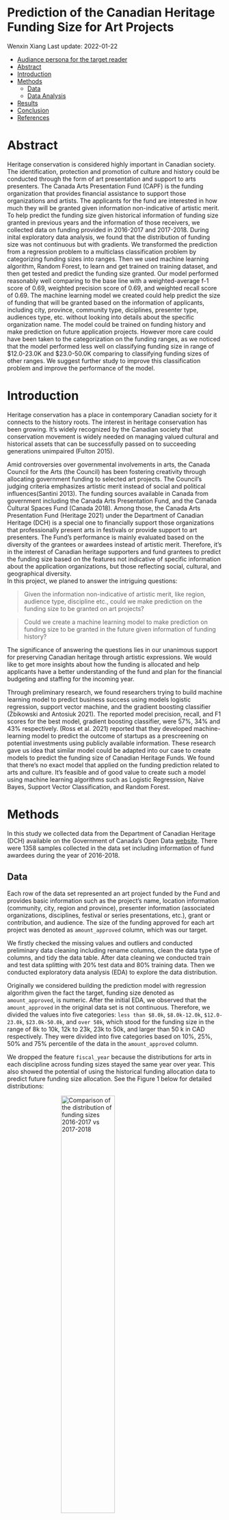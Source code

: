 Prediction of the Canadian Heritage Funding Size for Art Projects
================
Wenxin Xiang
Last update: 2022-01-22

-   [Audiance persona for the target
    reader](#audiance-persona-for-the-target-reader)
-   [Abstract](#abstract)
-   [Introduction](#introduction)
-   [Methods](#methods)
    -   [Data](#data)
    -   [Data Analysis](#data-analysis)
-   [Results](#results)
-   [Conclusion](#conclusion)
-   [References](#references)

# Abstract

Heritage conservation is considered highly important in Canadian
society. The identification, protection and promotion of culture and
history could be conducted through the form of art presentation and
support to arts presenters. The Canada Arts Presentation Fund (CAPF) is
the funding organization that provides financial assistance to support
those organizations and artists. The applicants for the fund are
interested in how much they will be granted given information
non-indicative of artistic merit. To help predict the funding size given
historical information of funding size granted in previous years and the
information of those receivers, we collected data on funding provided in
2016-2017 and 2017-2018. During inital exploratory data analysis, we
found that the distribution of funding size was not continuous but with
gradients. We transformed the prediction from a regression problem to a
multiclass classification problem by categorizing funding sizes into
ranges. Then we used machine learning algorithm, Random Forest, to learn
and get trained on training dataset, and then get tested and predict the
funding size granted. Our model performed reasonably well comparing to
the base line with a weighted-average f-1 score of 0.69, weighted
precision score of 0.69, and weighted recall score of 0.69. The machine
learning model we created could help predict the size of funding that
will be granted based on the information of applicants, including city,
province, community type, diciplines, presenter type, audiences type,
etc. without looking into details about the specific organization name.
The model could be trained on funding history and make prediction on
future application projects. However more care could have been taken to
the categorization on the funding ranges, as we noticed that the model
performed less well on classifying funding size in range of $12.0-23.0K
and $23.0-50.0K comparing to classifying funding sizes of other ranges.
We suggest further study to improve this classification problem and
improve the performance of the model.

# Introduction

Heritage conservation has a place in contemporary Canadian society for
it connects to the history roots. The interest in heritage conservation
has been growing. It’s widely recognized by the Canadian society that
conservation movement is widely needed on managing valued cultural and
historical assets that can be successfully passed on to succeeding
generations unimpaired (Fulton 2015).

Amid controversies over governmental involvements in arts, the Canada
Council for the Arts (the Council) has been fostering creativity through
allocating government funding to selected art projects. The Council’s
judging criteria emphasizes artistic merit instead of social and
political influences(Santini 2013). The funding sources available in
Canada from government including the Canada Arts Presentation Fund, and
the Canada Cultural Spaces Fund (Canada 2018). Among those, the Canada
Arts Presentation Fund (Heritage 2021) under the Department of Canadian
Heritage (DCH) is a special one to financially support those
organizations that professionally present arts in festivals or provide
support to art presenters. The Fund’s performance is mainly evaluated
based on the diversity of the grantees or awardees instead of artistic
merit. Therefore, it’s in the interest of Canadian heritage supporters
and fund grantees to predict the funding size based on the features not
indicative of specific information about the application organizations,
but those reflecting social, cultural, and geographical diversity.  
In this project, we planed to answer the intriguing questions:

> Given the information non-indicative of artistic merit, like region,
> audience type, discipline etc., could we make prediction on the
> funding size to be granted on art projects?

> Could we create a machine learning model to make prediction on funding
> size to be granted in the future given information of funding history?

The significance of answering the questions lies in our unanimous
support for preserving Canadian heritage through artistic expressions.
We would like to get more insights about how the funding is allocated
and help applicants have a better understanding of the fund and plan for
the financial budgeting and staffing for the incoming year.

Through preliminary research, we found researchers trying to build
machine learning model to predict business success using models logistic
regression, support vector machine, and the gradient boosting classifier
(Żbikowski and Antosiuk 2021). The reported model precision, recall, and
F1 scores for the best model, gradient boosting classifier, were 57%,
34% and 43% respectively. (Ross et al. 2021) reported that they
developed machine-learning model to predict the outcome of startups as a
prescreening on potential investments using publicly available
information. These research gave us idea that similar model could be
adapted into our case to create models to predict the funding size of
Canadian Heritage Funds. We found that there’s no exact model that
applied on the funding prediction related to arts and culture. It’s
feasible and of good value to create such a model using machine learning
algorithms such as Logistic Regression, Naive Bayes, Support Vector
Classification, and Random Forest.

# Methods

In this study we collected data from the Department of Canadian Heritage
(DCH) available on the Government of Canada’s Open Data
[website](https://open.canada.ca/data/en/dataset/92984c11-6fd4-40c4-b23c-e8832e1f4cd5).
There were 1358 samples collected in the data set including information
of fund awardees during the year of 2016-2018.

## Data

Each row of the data set represented an art project funded by the Fund
and provides basic information such as the project’s name, location
information (community, city, region and province), presenter
information (associated organizations, disciplines, festival or series
presentations, etc.), grant or contribution, and audience. The size of
the funding approved for each art project was denoted as
`amount_approved` column, which was our target.

We firstly checked the missing values and outliers and conducted
preliminary data cleaning including rename columns, clean the data type
of columns, and tidy the data table. After data cleaning we conducted
train and test data splitting with 20% test data and 80% training data.
Then we conducted exploratory data analysis (EDA) to explore the data
distribution.

Originally we considered building the prediction model with regression
algorithm given the fact the target, funding size denoted as
`amount_approved`, is numeric. After the initial EDA, we observed that
the `amount_approved` in the original data set is not continuous.
Therefore, we divided the values into five categories:
`less than $8.0k`, `$8.0k-12.0k`, `$12.0-23.0k`, `$23.0k-50.0k`, and
`over 50k`, which stood for the funding size in the range of 8k to 10k,
12k to 23k, 23k to 50k, and larger than 50 k in CAD respectively. They
were divided into five categories based on 10%, 25%, 50% and 75%
percentile of the data in the `amount_approved` column.

We dropped the feature `fiscal_year` because the distributions for arts
in each discipline across funding sizes stayed the same year over year.
This also showed the potential of using the historical funding
allocation data to predict future funding size allocation. See the
Figure 1 below for detailed distributions:

<img src="results/funding_year_discipline_plot.png" title="Comparison of the distribution of funding sizes 2016-2017 vs 2017-2018" alt="Comparison of the distribution of funding sizes 2016-2017 vs 2017-2018" width="50%"  style="display: block; margin: auto;" />
We dropped feature `region` from the original data for the repetitive
representation of the feature already described in another feature
`province`. We also dropped `organization_name` because there were many
unique organization names. They were not meaningful in terms of building
a model aimd at prediction on deployment data. We would like to build a
model that can learn information more generic, and more applicable on
wide variety of organizations. The features `disciplines_other` and
`Audiences_none` were dropped because the features were not informative.

We explored the distribution of the target, the funding size approved.
According to Table 1, we have observed some class imbalance but it was
not too concerning given the imbalance was moderate and we had 5
classes.

<table class="table" style="margin-left: auto; margin-right: auto;">
<caption>
Count of each funding size. Observed class imbalance
</caption>
<thead>
<tr>
<th style="text-align:left;">
Funding Size
</th>
<th style="text-align:right;">
Count
</th>
</tr>
</thead>
<tbody>
<tr>
<td style="text-align:left;">
$12.0-23.0K
</td>
<td style="text-align:right;">
266
</td>
</tr>
<tr>
<td style="text-align:left;">
$23.0-50.0K
</td>
<td style="text-align:right;">
288
</td>
</tr>
<tr>
<td style="text-align:left;">
$8.0-12.0K
</td>
<td style="text-align:right;">
161
</td>
</tr>
<tr>
<td style="text-align:left;">
less than $8.0K
</td>
<td style="text-align:right;">
121
</td>
</tr>
<tr>
<td style="text-align:left;">
over $50.0K
</td>
<td style="text-align:right;">
250
</td>
</tr>
</tbody>
</table>

To further confirm the features included in our model were meaningful we
conducted EDA on Count of each category by received funding amount. See
the figure 2 blow:

<img src="results/funding_features_plot.png" title="Comparison of the distribution of funding sizes in different features" alt="Comparison of the distribution of funding sizes in different features" width="80%"  style="display: block; margin: auto;" />
We can find from the figure that the `province`, `community_type`,
`grant_type`, `presenter_type`, `project_sub_type`, `project_type`,
`disciplines`, and `audiences` included as features in our model all
showed influence on the distribution of the funding size. Other than
`fiscal_year`, `region`, `disciplines_other`, and “`organization_name`,
all features in the original data set were used to fit the models.

## Data Analysis

Initially, four algorithms, Logistics regression, Naive Bayes, Support
Vector Classification (SVC) and Random Forest were used to build
multi-class classification model to classify the size of the funding.
The dummy Classifier was used to plot the baseline of the prediction
model.

The Python programming languages (Van Rossum and Drake 2009) and the
following Python packages were used to perform the analysis: numpy
(Harris et al. 2020), pandas (McKinney et al. 2010), scikitlearn
(Pedregosa et al. 2011). The code used to perform the analysis and
create this report can be found here:
<https://github.com/UBC-MDS/canadian_heritage_funding>.

The features were preprocessed using data pipelines. The `project_name`
was processed as text data and passed through `CountVectorizer`. The
`community_type` was treated as ordinal feature, and all other features
included were treated as categorical features.

We used weighted f1 score, weighted recall score and weighted precision
score as scoring metrics to evaluate model performance and conducted
model selection. The higher were those scores, the better the model
performed. The table below showed model performance. The Random Forest
model presented highest f1, recall and precision scores.

<table class="table table" style="margin-left: auto; margin-right: auto; margin-left: auto; margin-right: auto;">
<caption>
Performance comparison of all models. Random Forest performs the best.
</caption>
<thead>
<tr>
<th style="text-align:left;">
</th>
<th style="text-align:right;">
Dummy Classifier
</th>
<th style="text-align:right;">
Logistic Regression
</th>
<th style="text-align:right;">
Multinomial Naive Bayes
</th>
<th style="text-align:right;">
SVC
</th>
<th style="text-align:right;">
Random Forest
</th>
</tr>
</thead>
<tbody>
<tr>
<td style="text-align:left;">
test_f1_weighted
</td>
<td style="text-align:right;">
0.11
</td>
<td style="text-align:right;">
0.57
</td>
<td style="text-align:right;">
0.44
</td>
<td style="text-align:right;">
0.52
</td>
<td style="text-align:right;">
0.63
</td>
</tr>
<tr>
<td style="text-align:left;">
test_recall_weighted
</td>
<td style="text-align:right;">
0.27
</td>
<td style="text-align:right;">
0.57
</td>
<td style="text-align:right;">
0.45
</td>
<td style="text-align:right;">
0.52
</td>
<td style="text-align:right;">
0.63
</td>
</tr>
<tr>
<td style="text-align:left;">
test_precision_weighted
</td>
<td style="text-align:right;">
0.07
</td>
<td style="text-align:right;">
0.58
</td>
<td style="text-align:right;">
0.47
</td>
<td style="text-align:right;">
0.53
</td>
<td style="text-align:right;">
0.64
</td>
</tr>
</tbody>
</table>

After selecting the optimal model, we conducted hyperparameter
optimization to further improve model performance with random search
cross validation (5 folds cross validation). The hyperparameter that
made model approaching the best cross validation weighted f1 score were
`max_features=800` for `CountVectorizer()`, `max_features='auto'`,
`max_depth=30`, and `class_weight='balance'` for
`RandomForestClassifier()`.

# Results

We tested the prediction model on the test data to evaluate the model
generalization performance. The table below showed the precision,
recall, f1 and accuracy scores on different classes. The model performed
reasonably well comparing with other model tested in this study and
baseline.

Overall, the weighted average recall score was 0.69, the weighted
average precision score was 0.69, the weighted f1 score was 0.69, and
the model accuracy was 0.69. The
$Precision = \\frac{True Positive}{True Positive + False Positive}$, and
the $Recall = \\frac{True Positive}{True Positive + False Negative}$,
$F1 = 2 \\times \\frac{Precision \\times Recall}{Precision + Recall}$.
The precision score is a measurement of the cost of False Positive while
recall score is a measure of the cost False Negative. From the result of
our model, we can see that the recall scores and precision scores were
very close, which meant that we got a good balance of precision and
recall. The accuracy score showed that the model could predict with 69%
correct funding size based on the information of project name, location
of project, disciplines, audiences type etc. provided.

Further, we observed that the model was better at classifying funding
size in the range of `less than $8.0k`, `$8.0K-$12.0K` and `over $50K`.
This may be caused by the class imbalance because we have more funding
sizes in range of `$12.0-23.0K` and `$23.0-50.0K`. We might be able to
improve the model by adjusting the target classes to make the
distribution more balanced. We might also want to look further into
other classifiers such as k-Nearest Neighbors to see if the scores will
be improved.

<table class="table" style="margin-left: auto; margin-right: auto;">
<caption>
Test scores for the best model
</caption>
<thead>
<tr>
<th style="text-align:left;">
</th>
<th style="text-align:right;">
precision
</th>
<th style="text-align:right;">
recall
</th>
<th style="text-align:right;">
f1-score
</th>
</tr>
</thead>
<tbody>
<tr>
<td style="text-align:left;">
$12.0-23.0K
</td>
<td style="text-align:right;">
0.61
</td>
<td style="text-align:right;">
0.60
</td>
<td style="text-align:right;">
0.60
</td>
</tr>
<tr>
<td style="text-align:left;">
$23.0-50.0K
</td>
<td style="text-align:right;">
0.58
</td>
<td style="text-align:right;">
0.63
</td>
<td style="text-align:right;">
0.61
</td>
</tr>
<tr>
<td style="text-align:left;">
$8.0-12.0K
</td>
<td style="text-align:right;">
0.74
</td>
<td style="text-align:right;">
0.68
</td>
<td style="text-align:right;">
0.71
</td>
</tr>
<tr>
<td style="text-align:left;">
less than $8.0K
</td>
<td style="text-align:right;">
0.79
</td>
<td style="text-align:right;">
0.70
</td>
<td style="text-align:right;">
0.74
</td>
</tr>
<tr>
<td style="text-align:left;">
over $50.0K
</td>
<td style="text-align:right;">
0.81
</td>
<td style="text-align:right;">
0.83
</td>
<td style="text-align:right;">
0.82
</td>
</tr>
<tr>
<td style="text-align:left;">
accuracy
</td>
<td style="text-align:right;">
0.69
</td>
<td style="text-align:right;">
0.69
</td>
<td style="text-align:right;">
0.69
</td>
</tr>
<tr>
<td style="text-align:left;">
macro avg
</td>
<td style="text-align:right;">
0.70
</td>
<td style="text-align:right;">
0.69
</td>
<td style="text-align:right;">
0.70
</td>
</tr>
<tr>
<td style="text-align:left;">
weighted avg
</td>
<td style="text-align:right;">
0.69
</td>
<td style="text-align:right;">
0.69
</td>
<td style="text-align:right;">
0.69
</td>
</tr>
</tbody>
</table>

# Conclusion

In this study, we built a multiclass classification model which can use
features not indicative of artistic merit, such as location, audience,
and discipline to predict the funding size granted by the Canada Arts
Presentation Fund (CAPF). This model was trained on historical funding
allocation data and could be used to predict future funding size given
the funding allocation is consistent over years. We tried four popular
algorithms for classification questions, including Logistics regression,
Naive Bayes, Support Vector Classification (SVC) and Random Forest
initially, and selected Random Forest as the best algorithm for our
question based on model’s cross-validation scores. Our model could
predict the funding size ranges with 69% chance that the prediction is
correct based on accuracy score on the test data. The features not
indicative of artist merit can be used to predict funding size granted.
Funding applicants will benefit from the model to help plan their future
financial budgeting and presenter recruitment.

However, there’s room for improvement on model performance. We observed
that the model performed better at classifying funding size in the range
of `less than $8.0k`, `$8.0K-$12.0K` and `over $50K`. This may be caused
by the class imbalance because we have more funding sizes in the range
of `$12.0-23.0K` and `$23.0-50.0K`. We might want to adjust the ranges
of funding size to have more balanced classes. Or we can try on other
classifiers to find a more suitable machine learning algorithm for this
type of dataset.

We also see there’s a potential for deploying this strategy using
machine learning algorithm for funding size prediction on other
government financial support programs to Canadian heritage conservation.

# References

<div id="refs" class="references csl-bib-body hanging-indent">

<div id="ref-government_of_canada_2018" class="csl-entry">

Canada, Government of. 2018. “Data on Funding Provided in 2016-2017 and
2017-2018 by the Canada Arts Presentation Fund, Canadian Heritage.”
*Government of Canada*.
<https://open.canada.ca/data/en/dataset/92984c11-6fd4-40c4-b23c-e8832e1f4cd5>.

</div>

<div id="ref-fulton_2015" class="csl-entry">

Fulton, Gordon. 2015. “Heritage Conservation.” *The Canadian
Encyclopedia*.
<https://www.thecanadianencyclopedia.ca/en/article/heritage-conservation>.

</div>

<div id="ref-2020NumPy-Array" class="csl-entry">

Harris, Charles R., K. Jarrod Millman, Stéfan J van der Walt, Ralf
Gommers, Pauli Virtanen, David Cournapeau, Eric Wieser, et al. 2020.
“Array Programming with NumPy.” *Nature* 585: 357–62.
<https://doi.org/10.1038/s41586-020-2649-2>.

</div>

<div id="ref-heritage_2021" class="csl-entry">

Heritage, Canadian. 2021. “Government of Canada.” *Canada.ca*.
Government of Canada.
<https://www.canada.ca/en/canadian-heritage/services/funding/arts-presentation-fund.html>.

</div>

<div id="ref-mckinney2010data" class="csl-entry">

McKinney, Wes et al. 2010. “Data Structures for Statistical Computing in
Python.” In *Proceedings of the 9th Python in Science Conference*,
445:51–56. Austin, TX.

</div>

<div id="ref-pedregosa2011scikit" class="csl-entry">

Pedregosa, Fabian, Gaël Varoquaux, Alexandre Gramfort, Vincent Michel,
Bertrand Thirion, Olivier Grisel, Mathieu Blondel, et al. 2011.
“Scikit-Learn: Machine Learning in Python.” *Journal of Machine Learning
Research* 12 (Oct): 2825–30.

</div>

<div id="ref-ross2021capitalvx" class="csl-entry">

Ross, Greg, Sanjiv Das, Daniel Sciro, and Hussain Raza. 2021.
“CapitalVX: A Machine Learning Model for Startup Selection and Exit
Prediction.” *The Journal of Finance and Data Science* 7: 94–114.

</div>

<div id="ref-santini2013public" class="csl-entry">

Santini, Lauryn. 2013. “Public Funding of the Visual Arts in Canada:
Keeping Creativity at an Arm’s Length.” PhD thesis, Sotheby’s Institute
of Art-New York.

</div>

<div id="ref-Python" class="csl-entry">

Van Rossum, Guido, and Fred L. Drake. 2009. *Python 3 Reference Manual*.
Scotts Valley, CA: CreateSpace.

</div>

<div id="ref-zbikowski2021machine" class="csl-entry">

Żbikowski, Kamil, and Piotr Antosiuk. 2021. “A Machine Learning,
Bias-Free Approach for Predicting Business Success Using Crunchbase
Data.” *Information Processing & Management* 58 (4): 102555.

</div>

</div>
